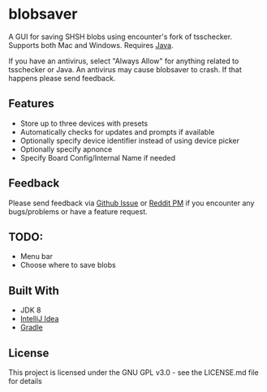 # blobsaver
A GUI for saving SHSH blobs using encounter's fork of tsschecker. Supports both Mac and Windows. Requires [Java](https://java.com/inc/BrowserRedirect1.jsp).

If you have an antivirus, select "Always Allow" for anything related to tsschecker or Java. An antivirus may cause blobsaver to crash. If that happens please send feedback.

## Features
- Store up to three devices with presets
- Automatically checks for updates and prompts if available
- Optionally specify device identifier instead of using device picker
- Optionally specify apnonce
- Specify Board Config/Internal Name if needed

## Feedback
Please send feedback via [Github Issue](https://github.com/airsquared/blobsaver/issues/new) or [Reddit PM](https://www.reddit.com//message/compose?to=01110101_00101111&subject=Blobsaver+Feedback) if you encounter any bugs/problems or have a feature request. 

## TODO:
- Menu bar
- Choose where to save blobs

## Built With
- JDK 8
- [IntelliJ Idea](https://www.jetbrains.com/idea/)
- [Gradle](https://gradle.org/) 

## License
This project is licensed under the GNU GPL v3.0 - see the LICENSE.md file for details
